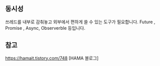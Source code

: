 ## 동시성

쓰레드를 내부로 감춰놓고 외부에서 편하게 쓸 수 있는 도구가 필요합니다. Future , Promise , Async, Observerble 등입니다.

## 참고

https://hamait.tistory.com/748 [HAMA 블로그]
